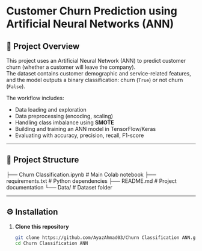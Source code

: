 # Customer Churn Prediction using Artificial Neural Networks (ANN)

## 📌 Project Overview
This project uses an Artificial Neural Network (ANN) to predict customer churn (whether a customer will leave the company).  
The dataset contains customer demographic and service-related features, and the model outputs a binary classification: churn (`True`) or not churn (`False`).

The workflow includes:
- Data loading and exploration
- Data preprocessing (encoding, scaling)
- Handling class imbalance using **SMOTE**
- Building and training an ANN model in TensorFlow/Keras
- Evaluating with accuracy, precision, recall, F1-score

---

## 📂 Project Structure
├── Churn Classification.ipynb # Main Colab notebook
├── requirements.txt # Python dependencies
├── README.md # Project documentation
└── Data/ # Dataset folder

---

## ⚙️ Installation

1. **Clone this repository**
   ```bash
   git clone https://github.com/AyazAhmad03/Churn Classification ANN.git
   cd Churn Classification ANN
